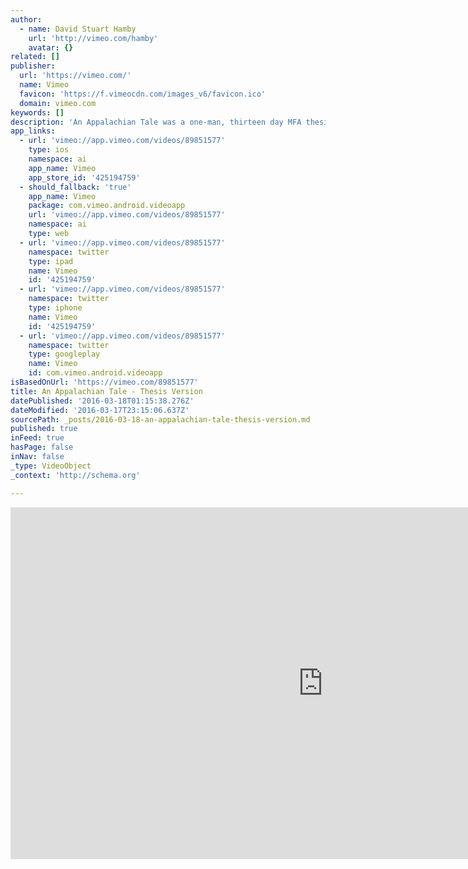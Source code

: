 ```yaml
---
author:
  - name: David Stuart Hamby
    url: 'http://vimeo.com/hamby'
    avatar: {}
related: []
publisher:
  url: 'https://vimeo.com/'
  name: Vimeo
  favicon: 'https://f.vimeocdn.com/images_v6/favicon.ico'
  domain: vimeo.com
keywords: []
description: 'An Appalachian Tale was a one-man, thirteen day MFA thesis production filmed on location in the mountains of Pennsylvania - one man with the assistance of numerous individuals working for businesses, government agencies, and non-profit groups.'
app_links:
  - url: 'vimeo://app.vimeo.com/videos/89851577'
    type: ios
    namespace: ai
    app_name: Vimeo
    app_store_id: '425194759'
  - should_fallback: 'true'
    app_name: Vimeo
    package: com.vimeo.android.videoapp
    url: 'vimeo://app.vimeo.com/videos/89851577'
    namespace: ai
    type: web
  - url: 'vimeo://app.vimeo.com/videos/89851577'
    namespace: twitter
    type: ipad
    name: Vimeo
    id: '425194759'
  - url: 'vimeo://app.vimeo.com/videos/89851577'
    namespace: twitter
    type: iphone
    name: Vimeo
    id: '425194759'
  - url: 'vimeo://app.vimeo.com/videos/89851577'
    namespace: twitter
    type: googleplay
    name: Vimeo
    id: com.vimeo.android.videoapp
isBasedOnUrl: 'https://vimeo.com/89851577'
title: An Appalachian Tale - Thesis Version
datePublished: '2016-03-18T01:15:38.276Z'
dateModified: '2016-03-17T23:15:06.637Z'
sourcePath: _posts/2016-03-18-an-appalachian-tale-thesis-version.md
published: true
inFeed: true
hasPage: false
inNav: false
_type: VideoObject
_context: 'http://schema.org'

---
```

<iframe src="https://cdn.embedly.com/widgets/media.html?src=https%3A%2F%2Fplayer.vimeo.com%2Fvideo%2F89851577&amp;url=https%3A%2F%2Fvimeo.com%2F89851577&amp;image=http%3A%2F%2Fi.vimeocdn.com%2Fvideo%2F489105055_1280.jpg&amp;key=b7d04c9b404c499eba89ee7072e1c4f7&amp;type=text%2Fhtml&amp;schema=vimeo" width="1000" height="563" scrolling="no" frameborder="0" allowfullscreen="allowfullscreen" style=""></iframe>